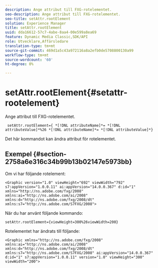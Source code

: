 ```yaml
---
description: Ange attribut till FXG-rotelementet.
seo-description: Ange attribut till FXG-rotelementet.
seo-title: setAttr.rootElement
solution: Experience Manager
title: setAttr.rootElement
uuid: dda16612-57c7-4abe-8aa4-00e599a8ea69
feature: Dynamic Media Classic,SDK/API
role: Utvecklare,Affärsledare
translation-type: tm+mt
source-git-commit: 469d1a5c43a972116a8a2efb0de5708800130a99
workflow-type: tm+mt
source-wordcount: '60'
ht-degree: 0%

---
```



# setAttr.rootElement{#setattr-rootelement}

Ange attribut till FXG-rotelementet.

` setAttr.rootElement={ *[!DNL attributeName]*= *[!DNL attributeValue]*%26 *[!DNL attributeName]*= *[!DNL attributeValue]*}`

Det här kommandot kan ändra attribut för rotelementet.

## Exempel {#section-2758a6e316c34b99b13b02147e5973bb}

Om vi har följande rotelement:

`<Graphic version="1.0" viewHeight="692" viewWidth="792" s7:appVersion="1.0.0.11" ai:appVersion="14.0.0.367" d:id="1" xmlns="http://ns.adobe.com/fxg/2008" xmlns:ai="http://ns.adobe.com/ai/2008" xmlns:d="http://ns.adobe.com/fxg/2008/dt" xmlns:s7="http://ns.adobe.com/S7FXG/2008">`

När du har använt följande kommando:

`setAttr.rootElement={viewHeight=300%26viewWidth=200}`

Rotelementet har ändrats till följande:

`<Graphic xmlns="http://ns.adobe.com/fxg/2008" xmlns:ai="http://ns.adobe.com/ai/2008" xmlns:d="http://ns.adobe.com/fxg/2008/dt" xmlns:s7="http://ns.adobe.com/S7FXG/2008" ai:appVersion="14.0.0.367" d:id="1" s7:appVersion="1.0.0.11" version="1.0" viewHeight="300" viewWidth="200">`
